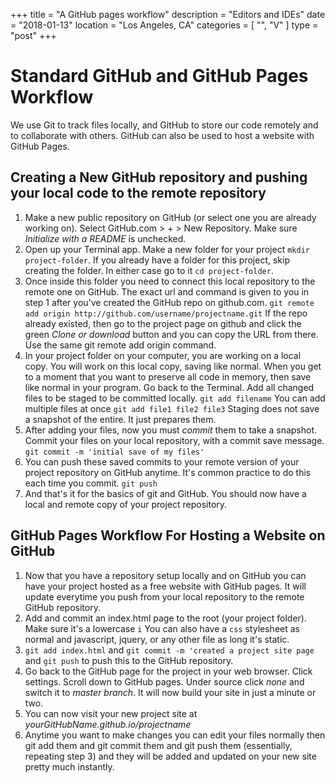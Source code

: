 +++
title = "A GitHub pages workflow"
description = "Editors and IDEs"
date = "2018-01-13"
location = "Los Angeles, CA"
categories = [
  "",
  "V"
]
type = "post"
+++

# Standard GitHub and GitHub Pages Workflow

We use Git to track files locally, and GitHub to store our code remotely and to collaborate with others. GitHub can also be used to host a website with GitHub Pages.

## Creating a New GitHub repository and pushing your local code to the remote repository

1. Make a new public repository on GitHub (or select one you are already working on).
Select GitHub.com > + > New Repository.
Make sure *Initialize with a README* is unchecked.
2. Open up your Terminal app. Make a new folder for your project ```mkdir project-folder```. If you already have a folder for this project, skip creating the folder. In either case go to it ```cd project-folder```.
3. Once inside this folder you need to connect this local repository to the remote one on GitHub. The exact url and command is given to you in step 1 after you've created the GitHub repo on github.com. ```git remote add origin http://github.com/username/projectname.git``` If the repo already existed, then go to the project page on github and click the green *Clone or download* button and you can copy the URL from there. Use the same git remote add origin command.
4. In your project folder on your computer, you are working on a local copy. You will work on this local copy, saving like normal. When you get to a moment that you want to preserve all code in memory, then save like normal in your program. Go back to the Terminal. Add all changed files to be staged to be committed locally. ```git add filename``` You can add multiple files at once ```git add file1 file2 file3``` Staging does not save a snapshot of the entire. It just prepares them.
5. After adding your files, now you must *commit* them to take a snapshot. Commit your files on your local repository, with a commit save message. ```git commit -m 'initial save of my files' ```
6. You can push these saved commits to your remote version of your project repository on GitHub anytime. It's common practice to do this each time you commit. ```git push```
7. And that's it for the basics of git and GitHub. You should now have a local and remote copy of your project repository.

## GitHub Pages Workflow For Hosting a Website on GitHub

1. Now that you have a repository setup locally and on GitHub you can have your project hosted as a free website with GitHub pages. It will update everytime you push from your local repository to the remote GitHub repository.
2. Add and commit an index.html page to the root (your project folder). Make sure it's a lowercase ```i``` You can also have a ```css``` stylesheet as normal and javascript, jquery, or any other file as long it's static.
3. ```git add index.html``` and ```git commit -m 'created a project site page``` and ```git push``` to push this to the GitHub repository.
4. Go back to the GitHub page for the project in your web browser. Click settings. Scroll down to GitHub pages. Under source click *none* and switch it to *master branch*. It will now build your site in just a minute or two.
5. You can now visit your new project site at *yourGitHubName.github.io/projectname*
6. Anytime you want to make changes you can edit your files normally then git add them and git commit them and git push them (essentially, repeating step 3) and they will be added and updated on your new site pretty much instantly.
